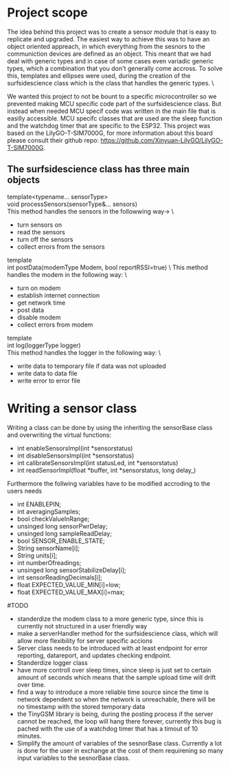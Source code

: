 # Project scope
The idea behind this project was to create a sensor module that is easy to replicate and upgraded.
The easiest way to achieve this was to have an object oriented appreach, in which everything from the sesnors to the communiction devices are defined as an object.
This meant that we had deal with generic types and in case of some cases even variadic generic types, which a combination that you don't generally come accross.
To solve this, templates and ellipses were used, during the creation of the surfsidescience class which is the class that handles the generic types. \

We wanted this project to not be bount to a specific microcontroller so we prevented making MCU specific code part of the surfsidescience class. But instead when needed MCU specif code was written in the main file that is easilly accessible.
MCU specifc classes that are used are the sleep function and the watchdog timer that are specific to the ESP32. This project was based on the LilyGO-T-SIM7000G, for more information about this board please consult their github repo: https://github.com/Xinyuan-LilyGO/LilyGO-T-SIM7000G.

## The surfsidescience class has three main objects

template<typename... sensorType> \
void processSensors(sensorType&... sensors) \
This method handles the sensors in the followwing way-> \
- turn sensors on
- read the sensors
- turn off the sensors
- collect errors from the sensors

template <typename modemType> \
int postData(modemType Modem, bool reportRSSI=true) \ 
This method handles the modem in the following way: \
- turn on modem
- establish internet connection
- get network time
- post data
- disable modem
- collect errors from modem

template <typename loggerType> \
int log(loggerType logger) \
This method handles the logger in the following way: \
- write data to temporary file if data was not uploaded
- write data to data file
- write error to error file

# Writing a sensor class
Writing a class can be done by using the inheriting the sensorBase class and overwriting the virtual functions:
- int enableSensorsImpl(int *sensorstatus)
- int disableSensorsImpl(int *sensorstatus)
- int calibrateSensorsImpl(int statusLed, int *sensorstatus)
- int readSensorImpl(float *buffer, int *sensorstatus, long delay_)

Furthermore the follwing variables have to be modified accroding to the users needs
- int ENABLEPIN;
- int averagingSamples;
- bool checkValueInRange;
- unsinged long sensorPwrDelay;
- unsinged long sampleReadDelay;
- bool SENSOR_ENABLE_STATE;
- String sensorName[i];
- String units[i];
- int numberOfreadings;
- unsinged long sensorStabilizeDelay[i];
- int sensorReadingDecimals[i];
- float EXPECTED_VALUE_MIN[i]=low;
- float EXPECTED_VALUE_MAX[i]=max;


#TODO
- standerdize the modem class to a more generic type, since this is currently not structured in a user friendly way
- make a serverHandler method for the surfsidescience class, which will allow more flexibility for server specific accions
- Server class needs to be introduced with at least endpoint for error reporting, datareport, and updates checking endpoint.
- Standerdize logger class 
- have more controll over sleep times, since sleep is just set to certain amount of seconds which means that the sample upload time will drift over time.
- find a way to introduce a more reliable time source since the time is network dependent so when the network is unreachable, there will be no timestamp with the stored temporary data
- the TinyGSM library is being, during the posting process if the server cannot be reached, the loop will hang there forever, currently this bug is pached with the use of a watchdog timer that has a timout of 10 minutes.
- Simplify the amount of variables of the sesnorBase class. Currently a lot is done for the user in exchange at the cost of them requirening so many input variables to the sesnorBase class.
